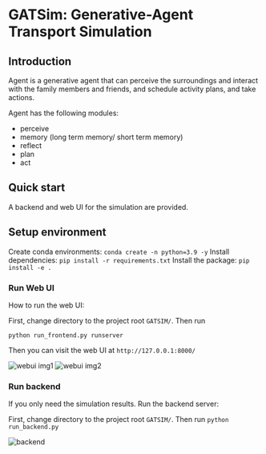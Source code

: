 # GATSim: Generative-Agent Transport Simulation

## Introduction
Agent is a generative agent that can perceive the surroundings and interact with the family members and friends, and schedule activity plans, and take actions.

Agent has the following modules:
 - perceive
 - memory (long term memory/ short term memory)
 - reflect
 - plan
 - act


## Quick start
A backend and web UI for the simulation are provided.

## Setup environment
Create conda environments:
```conda create -n python=3.9 -y```
Install dependencies:
```pip install -r requirements.txt```
Install the package:
```pip install -e .```

### Run Web UI
How to run the web UI:

First, change directory to the project root ```GATSIM/```. Then run

```python run_frontend.py runserver```

Then you can visit the web UI at ```http://127.0.0.1:8000/```

![webui img1](assets/webui1.png)
![webui img2](assets/webui2.png)


### Run backend
If you only need the simulation results.  Run the backend server:

First, change directory to the project root ```GATSIM/```. Then run
```python run_backend.py```

![backend](assets/backend1.png)
